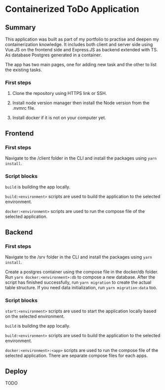 # Containerized ToDo Application

## Summary
This application was built as part of my portfolio to practise and deepen my containerization knowledge. It includes both client and server side using Vue.JS on the frontend side and Express.JS as backend extended with TS. As database Postgres generated in a container.

The app has two main pages, one for adding new task and the other to list the existing tasks.

### First steps
1. Clone the repository using HTTPS link or SSH.

2. Install node version manager then install the Node version from the .nvmrc file.

3. Install docker if it is not on your computer yet.

## Frontend

### First steps
Navigate to the /client folder in the CLI and install the packages using ``yarn install``.

### Script blocks
``build`` is building the app locally.

``build:<environment>`` scripts are used to build the application to the selected environment.

``docker:<environment>`` scripts are used to run the compose file of the selected application.
## Backend

### First steps
Navigate to the /srv folder in the CLI and install the packages using ``yarn install``.

Create a postgres container using the compose file in the docker/db folder. Run ``yarn docker:<environment>:db`` to compose a new database. After the script has finished successfully, run ``yarn migration`` to create the actual table structure. If you need data initialization, run ``yarn migration:data`` too.

### Script blocks
``start:<environment>`` scripts are used to start the application locally based on the selected environment.

``build`` is building the app locally.

``build:<environment>`` scripts are used to build the application to the selected environment.

``docker:<environment>:<app>`` scripts are used to run the compose file of the selected application. There are separate compose files for each apps.

## Deploy
TODO
